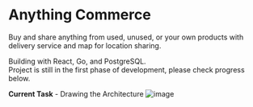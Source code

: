 # Anything Commerce
Buy and share anything from used, unused, or your own products with delivery service and map for location sharing.<br>

Building with React, Go, and PostgreSQL.<br>
Project is still in the first phase of development, please check progress below.

**Current Task** - Drawing the Architecture
![image](https://github.com/gorvk/anything-commerce/assets/52004037/c148286a-cf6e-4ee2-baea-a5648bb68258)
